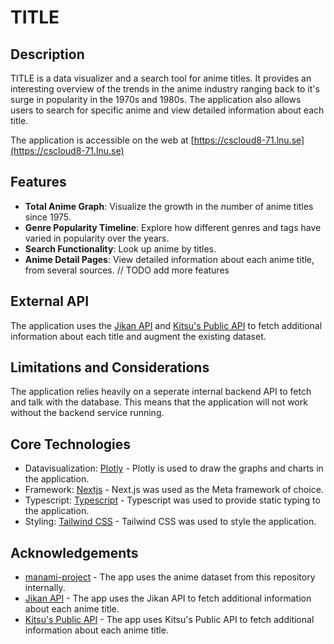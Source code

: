 # TITLE

## Description

TITLE is a data visualizer and a search tool for anime titles. It provides an interesting overview of the trends in the anime industry ranging back to it's surge in popularity in the 1970s and 1980s. The application also allows users to search for specific anime and view detailed information about each title.

The application is accessible on the web at [https://cscloud8-71.lnu.se](https://cscloud8-71.lnu.se)

## Features

- **Total Anime Graph**: Visualize the growth in the number of anime titles since 1975.
- **Genre Popularity Timeline**: Explore how different genres and tags have varied in popularity over the years.
- **Search Functionality**: Look up anime by titles.
- **Anime Detail Pages**: View detailed information about each anime title, from several sources.
// TODO add more features

## External API

The application uses the [Jikan API](https://jikan.moe/) and [Kitsu's Public API](https://kitsu.docs.apiary.io/) to fetch additional information about each title and augment the existing dataset.

## Limitations and Considerations

The application relies heavily on a seperate internal backend API to fetch and talk with the database. This means that the application will not work without the backend service running.

## Core Technologies

- Datavisualization: [Plotly](https://plotly.com/) - Plotly is used to draw the graphs and charts in the application.
- Framework: [Nextjs](https://nextjs.org/) - Next.js was used as the Meta framework of choice.
- Typescript: [Typescript](https://www.typescriptlang.org/) - Typescript was used to provide static typing to the application.
- Styling: [Tailwind CSS](https://tailwindcss.com/) - Tailwind CSS was used to style the application.

## Acknowledgements

- [manami-project](https://github.com/manami-project/anime-offline-database) - The app uses the anime dataset from this repository internally.
- [Jikan API](https://jikan.moe/) - The app uses the Jikan API to fetch additional information about each anime title.
- [Kitsu's Public API](https://kitsu.docs.apiary.io/) - The app uses Kitsu's Public API to fetch additional information about each anime title.
